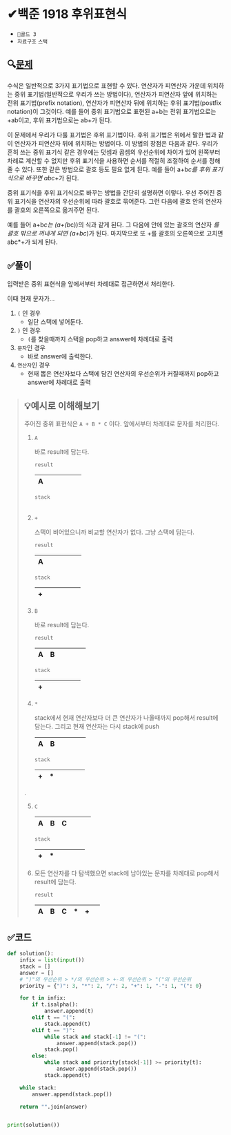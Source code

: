 # ✔백준 1918 후위표현식

- `🥇골드 3`
- `자료구조` `스택`

## 🔍[문제](https://www.acmicpc.net/problem/1918)

수식은 일반적으로 3가지 표기법으로 표현할 수 있다. 연산자가 피연산자 가운데 위치하는 중위 표기법(일반적으로 우리가 쓰는 방법이다), 연산자가 피연산자 앞에 위치하는 전위 표기법(prefix notation), 연산자가 피연산자 뒤에 위치하는 후위 표기법(postfix notation)이 그것이다. 예를 들어 중위 표기법으로 표현된 a+b는 전위 표기법으로는 +ab이고, 후위 표기법으로는 ab+가 된다.

이 문제에서 우리가 다룰 표기법은 후위 표기법이다. 후위 표기법은 위에서 말한 법과 같이 연산자가 피연산자 뒤에 위치하는 방법이다. 이 방법의 장점은 다음과 같다. 우리가 흔히 쓰는 중위 표기식 같은 경우에는 덧셈과 곱셈의 우선순위에 차이가 있어 왼쪽부터 차례로 계산할 수 없지만 후위 표기식을 사용하면 순서를 적절히 조절하여 순서를 정해줄 수 있다. 또한 같은 방법으로 괄호 등도 필요 없게 된다. 예를 들어 a+b*c를 후위 표기식으로 바꾸면 abc*+가 된다.

중위 표기식을 후위 표기식으로 바꾸는 방법을 간단히 설명하면 이렇다. 우선 주어진 중위 표기식을 연산자의 우선순위에 따라 괄호로 묶어준다. 그런 다음에 괄호 안의 연산자를 괄호의 오른쪽으로 옮겨주면 된다.

예를 들어 a+b*c는 (a+(b*c))의 식과 같게 된다. 그 다음에 안에 있는 괄호의 연산자 _를 괄호 밖으로 꺼내게 되면 (a+bc_)가 된다. 마지막으로 또 +를 괄호의 오른쪽으로 고치면 abc\*+가 되게 된다.

## ✅풀이

입력받은 중위 표현식을 앞에서부터 차례대로 접근하면서 처리한다.

이때 현재 문자가...

1. `(` 인 경우
   - 일단 스택에 넣어둔다.
2. `)` 인 경우
   - `(`를 찾을때까지 스택을 pop하고 answer에 차례대로 출력
3. `문자`인 경우
   - 바로 answer에 출력한다.
4. `연산자`인 경우
   - 현재 뽑은 연산자보다 스택에 담긴 연산자의 우선순위가 커질때까지 pop하고 answer에 차례대로 출력

> ## 💡예시로 이해해보기
>
> 주어진 중위 표현식은 `A + B * C` 이다. 앞에서부터 차례대로 문자를 처리한다.
>
> 1. `A`
>
>    바로 result에 담는다.
>
>    `result`
>
>    | A   |     |     |     |     |     |
>    | :-- | --- | --- | --- | --- | --- |
>
>    `stack`
>
>    |     |     |     |     |     |     |
>    | --- | --- | --- | --- | --- | --- |
>
> 2. `+`
>
>    스택이 비어있으니까 비교할 연산자가 없다. 그냥 스택에 담는다.
>
>    `result`
>
>    | A   |     |     |     |     |     |
>    | :-- | --- | --- | --- | --- | --- |
>
>    `stack`
>
>    | +   |     |     |     |     |     |
>    | --- | --- | --- | --- | --- | --- |
>
> 3. `B`
>
>    바로 result에 담는다.
>
>    `result`
>
>    | A   | B   |     |     |     |     |
>    | :-- | --- | --- | --- | --- | --- |
>
>    `stack`
>
>    | +   |     |     |     |     |     |
>    | --- | --- | --- | --- | --- | --- |
>
> 4. `*`
>
>    stack에서 현재 연산자보다 더 큰 연산자가 나올때까지 pop해서 result에 담는다. 그리고 현재 연산자는 다시 stack에 push
>
>    | A   | B   |     |     |     |     |
>    | :-- | --- | --- | --- | --- | --- |
>
>    `stack`
>
>    | +   | \*  |     |     |     |     |
>    | --- | --- | --- | --- | --- | --- |
>
> .
>
> 5. `C`
>
>    | A   | B   | C   |     |     |     |
>    | :-- | --- | --- | --- | --- | --- |
>
>    `stack`
>
>    | +   | \*  |     |     |     |     |
>    | --- | --- | --- | --- | --- | --- |
>
> 6. 모든 연산자를 다 탐색했으면 stack에 남아있는 문자를 차례대로 pop해서 result에 담는다.
>
>    `result`
>
>    | A   | B   | C   | \*  | +   |     |
>    | --- | --- | --- | --- | --- | --- |

## ✅코드

```python
def solution():
    infix = list(input())
    stack = []
    answer = []
    # ")"의 우선순위 > */의 우선순위 > +-의 우선순위 > "("의 우선순위
    priority = {")": 3, "*": 2, "/": 2, "+": 1, "-": 1, "(": 0}

    for t in infix:
        if t.isalpha():
            answer.append(t)
        elif t == "(":
            stack.append(t)
        elif t == ")":
            while stack and stack[-1] != "(":
                answer.append(stack.pop())
            stack.pop()
        else:
            while stack and priority[stack[-1]] >= priority[t]:
                answer.append(stack.pop())
            stack.append(t)

    while stack:
        answer.append(stack.pop())

    return "".join(answer)


print(solution())
```

